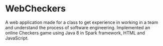 # WebCheckers
A web application made for a class to get experience in working in a team and understand the process of software engineering. Implemented an online Checkers game using Java 8 in Spark framework, HTML and JavaScript.
